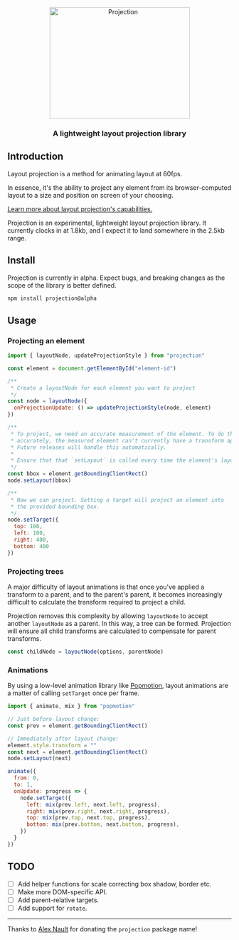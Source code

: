 <p align="center"><img alt="Projection" width="315px" height="250px" src="https://user-images.githubusercontent.com/7850794/102894782-89d3bd80-445b-11eb-9ca4-1db275e684f0.png" /></p>

<h3 align="center">A lightweight layout projection library</h3>

## Introduction

Layout projection is a method for animating layout at 60fps.

In essence, it's the ability to project any element from its browser-computed layout to a size and position on screen of your choosing.

[Learn more about layout projection's capabilities.](https://mattperry.is/writing-code/layout-projection-animate-browser-layout-60fps-3)

Projection is an experimental, lightweight layout projection library. It currently clocks in at 1.8kb, and I expect it to land somewhere in the 2.5kb range.

## Install

Projection is currently in alpha. Expect bugs, and breaking changes as the scope of the library is better defined.

```bash
npm install projection@alpha
```

## Usage

### Projecting an element

```javascript
import { layoutNode, updateProjectionStyle } from "projection"

const element = document.getElementById("element-id")

/**
 * Create a layoutNode for each element you want to project
 */
const node = layoutNode({
  onProjectionUpdate: () => updateProjectionStyle(node, element)
})

/**
 * To project, we need an accurate measurement of the element. To do this 
 * accurately, the measured element can't currently have a transform applied.
 * Future releases will handle this automatically.
 * 
 * Ensure that that `setLayout` is called every time the element's layout is recomputed.
 */
const bbox = element.getBoundingClientRect()
node.setLayout(bbox)

/**
 * Now we can project. Setting a target will project an element into
 * the provided bounding box.
 */
node.setTarget({
  top: 100,
  left: 100,
  right: 400,
  bottom: 400
})
```

### Projecting trees

A major difficulty of layout animations is that once you've applied a transform to a parent, and to the parent's parent, it becomes increasingly difficult to calculate the transform required to project a child.

Projection removes this complexity by allowing `layoutNode` to accept another `layoutNode` as a parent. In this way, a tree can be formed. Projection will ensure all child transforms are calculated to compensate for parent transforms.

```javascript
const childNode = layoutNode(options, parentNode)
```

### Animations

By using a low-level animation library like [Popmotion](https://popmotion.io), layout animations are a matter of calling `setTarget` once per frame.

```javascript
import { animate, mix } from "popmotion"

// Just before layout change:
const prev = element.getBoundingClientRect()

// Immediately after layout change:
element.style.transform = ""
const next = element.getBoundingClientRect()
node.setLayout(next)

animate({
  from: 0,
  to: 1,
  onUpdate: progress => {
    node.setTarget({
      left: mix(prev.left, next.left, progress),
      right: mix(prev.right, next.right, progress),
      top: mix(prev.top, next.top, progress),
      bottom: mix(prev.bottom, next.bottom, progress),
    })
  }
})
```

## TODO

- [ ] Add helper functions for scale correcting box shadow, border etc.
- [ ] Make more DOM-specific API.
- [ ] Add parent-relative targets.
- [ ] Add support for `rotate`.

---

Thanks to [Alex Nault](https://alexnault.dev) for donating the `projection` package name!
